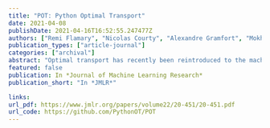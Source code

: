 ```yaml
---
title: "POT: Python Optimal Transport"
date: 2021-04-08
publishDate: 2021-04-16T16:52:55.247477Z
authors: ["Remi Flamary", "Nicolas Courty", "Alexandre Gramfort", "Mokhtar Z Alaya", "Aurelie Boisbunon", "Stanislas Chambon", "Laetitia Chapel", "Adrien Corenflos", "Kilian Fatras", "Nemo Fournier", "Leo Gautheron", "Nathalie T H Gayraud", "Hicham Janati", "Alain Rakotomamonjy", "Ievgen Redko", "Antoine Rolet", "Antony Schutz", "Vivien Seguy", "Danica J Sutherland", "Romain Tavenard", admin, "Titouan Vayer"]
publication_types: ["article-journal"]
categories: ["archival"]
abstract: "Optimal transport has recently been reintroduced to the machine learning community thanks in part to novel efficient optimization procedures allowing for medium to large scale applications. We propose a Python toolbox that implements several key optimal transport ideas for the machine learning community. The toolbox contains implementations of a number of founding works of OT for machine learning such as Sinkhorn algorithm and Wasserstein barycenters, but also provides generic solvers that can be used for conducting novel fundamental research. This toolbox, named POT for Python Optimal Transport, is open source with an MIT license."
featured: false
publication: In *Journal of Machine Learning Research*
publication_short: "In *JMLR*"

links:
url_pdf: https://www.jmlr.org/papers/volume22/20-451/20-451.pdf
url_code: https://github.com/PythonOT/POT
---
```


